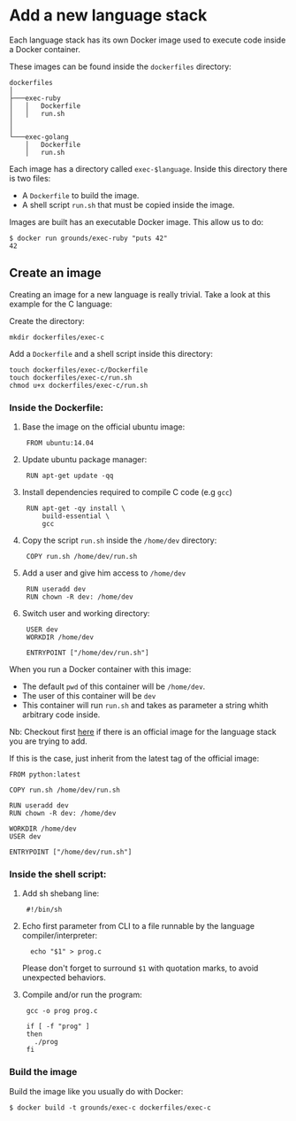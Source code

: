 # Add a new language stack

Each language stack has its own Docker image used to execute code inside
a Docker container.

These images can be found inside the `dockerfiles` directory:

```
dockerfiles
│
├───exec-ruby
│   │   Dockerfile
│   │   run.sh
│
│
└───exec-golang
    │   Dockerfile
    │   run.sh
```

Each image has a directory called `exec-$language`.
Inside this directory there is two files:

- A `Dockerfile` to build the image.
- A shell script `run.sh` that must be copied inside the image.


Images are built has an executable Docker image. This allow us to do:

    $ docker run grounds/exec-ruby "puts 42"
    42
    
## Create an image

Creating an image for a new language is really trivial.
Take a look at this example for the C language:

Create the directory:

    mkdir dockerfiles/exec-c
    
Add a `Dockerfile` and a shell script inside this directory:

    touch dockerfiles/exec-c/Dockerfile
    touch dockerfiles/exec-c/run.sh
    chmod u+x dockerfiles/exec-c/run.sh

### Inside the Dockerfile:

1. Base the image on the official ubuntu image:

        FROM ubuntu:14.04

2. Update ubuntu package manager:

        RUN apt-get update -qq

3. Install dependencies required to compile C code (e.g `gcc`)

        RUN apt-get -qy install \
            build-essential \
            gcc

4. Copy the script `run.sh` inside the `/home/dev` directory:

        COPY run.sh /home/dev/run.sh

5. Add a user and give him access to `/home/dev`

        RUN useradd dev
        RUN chown -R dev: /home/dev

6. Switch user and working directory:

        USER dev
        WORKDIR /home/dev

        ENTRYPOINT ["/home/dev/run.sh"]

When you run a Docker container with this image:

- The default `pwd` of this container will be `/home/dev`.
- The user of this container will be `dev`
- This container will run `run.sh` and takes as parameter a string whith arbitrary code inside.

Nb: Checkout first [here](https://github.com/docker-library) if there is an official image for the language
stack you are trying to add.

If this is the case, just inherit from the latest tag of the official image:

    FROM python:latest

    COPY run.sh /home/dev/run.sh

    RUN useradd dev
    RUN chown -R dev: /home/dev

    WORKDIR /home/dev
    USER dev

    ENTRYPOINT ["/home/dev/run.sh"]

### Inside the shell script:

1. Add sh shebang line:

        #!/bin/sh

2. Echo first parameter from CLI to a file runnable by the language compiler/interpreter:

         echo "$1" > prog.c
    
    Please don't forget to surround `$1` with quotation marks, to avoid unexpected behaviors.

3. Compile and/or run the program:

        gcc -o prog prog.c
        
        if [ -f "prog" ]
        then
          ./prog
        fi
    
### Build the image

Build the image like you usually do with Docker:

    $ docker build -t grounds/exec-c dockerfiles/exec-c
